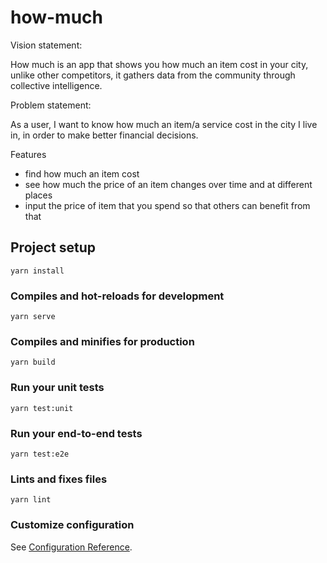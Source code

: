 # how-much

Vision statement:

How much is an app that shows you how much an item cost in your city, unlike other competitors, it gathers data from the community through collective intelligence.

Problem statement:

As a user, I want to know how much an item/a service cost in the city I live in, in order to make better financial decisions.

Features
- find how much an item cost
- see how much the price of an item changes over time and at different places
- input the price of item that you spend so that others can benefit from that

## Project setup
```
yarn install
```

### Compiles and hot-reloads for development
```
yarn serve
```

### Compiles and minifies for production
```
yarn build
```

### Run your unit tests
```
yarn test:unit
```

### Run your end-to-end tests
```
yarn test:e2e
```

### Lints and fixes files
```
yarn lint
```

### Customize configuration
See [Configuration Reference](https://cli.vuejs.org/config/).
